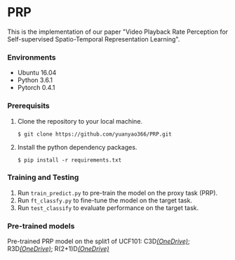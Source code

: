 # PRP
This is the implementation of our paper "Video Playback Rate Perception for Self-supervised Spatio-Temporal Representation Learning".

### Environments
* Ubuntu 16.04
* Python 3.6.1
* Pytorch 0.4.1

### Prerequisits
1. Clone the repository to your local machine.

    ```
    $ git clone https://github.com/yuanyao366/PRP.git
    ```

2. Install the python dependency packages.
    
    ```
    $ pip install -r requirements.txt
    ```

### Training and Testing
1. Run `train_predict.py` to pre-train the model on the proxy task (PRP).
2. Run `ft_classfy.py` to fine-tune the model on the target task.
3. Run `test_classify` to evaluate performance on the target task.


### Pre-trained models
Pre-trained PRP model on the split1 of UCF101: 
C3D[*(OneDrive)*](https://1drv.ms/u/s!Al-IKnCwKkpqilawzdPyCbeVVjD_?e=4OycfF); R3D[*(OneDrive)*](https://1drv.ms/u/s!Al-IKnCwKkpqilocEjNpxrLY326F?e=W9LI8y); R(2+1)D[*(OneDrive)*](https://1drv.ms/u/s!Al-IKnCwKkpqiljBkCPn0nALy1H4?e=dSdnAd)